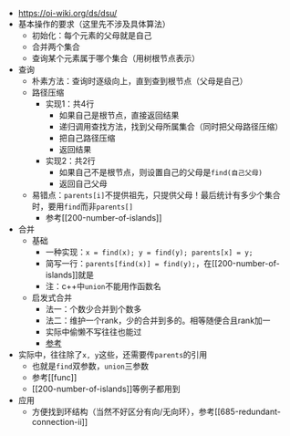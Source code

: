 - https://oi-wiki.org/ds/dsu/
- 基本操作的要求（这里先不涉及具体算法）
  - 初始化：每个元素的父母就是自己
  - 合并两个集合
  - 查询某个元素属于哪个集合（用树根节点表示）
- 查询
  - 朴素方法：查询时逐级向上，直到查到根节点（父母是自己）
  - 路径压缩
    - 实现1：共4行
      - 如果自己是根节点，直接返回结果
      - 递归调用查找方法，找到父母所属集合（同时把父母路径压缩）
      - 把自己路径压缩
      - 返回结果
    - 实现2：共2行
      - 如果自己不是根节点，则设置自己的父母是`find(自己父母)`
      - 返回自己父母
  - 易错点：`parents[i]`不提供祖先，只提供父母！最后统计有多少个集合时，要用`find`而非`parents[]`
    - 参考[[200-number-of-islands]]
- 合并
  - 基础
    - 一种实现：`x = find(x); y = find(y); parents[x] = y;`
    - 简写一行：`parents[find(x)] = find(y);`，在[[200-number-of-islands]]就是
    - 注：c++中`union`不能用作函数名
  - 启发式合并
    - 法一：个数少合并到个数多
    - 法二：维护一个rank，少的合并到多的。相等随便合且rank加一
    - 实际中偷懒不写往往也能过
    - [参考](https://oi-wiki.org/ds/dsu-complexity/)
- 实际中，往往除了`x, y`这些，还需要传`parents`的引用
  - 也就是`find`双参数，`union`三参数
  - 参考[[func]]
  - [[200-number-of-islands]]等例子都用到
- 应用
  - 方便找到环结构（当然不好区分有向/无向环），参考[[685-redundant-connection-ii]]